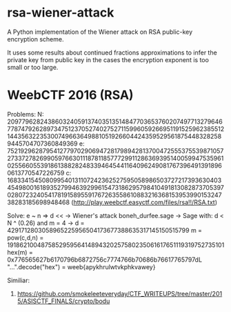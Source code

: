 rsa-wiener-attack
=================

A Python implementation of the Wiener attack on RSA public-key encryption scheme.

It uses some results about continued fractions approximations to infer the private key from public key in the cases the encryption exponent is too small or too large.
# WeebCTF 2016 (RSA)
Problems:
N: 20977962824386032405913740351351484770365376020749771327964677874792628973475123705274027527115996059266951191525962385512144356322353007496636498810519266044243595295618754483282589445704707360849369
e: 7521929628795412779702906947281798942813700472555375539871057273372782699059766301118781185777299112863693951400599475359610255660553918613882824833946454411640962490817673964913918960613770547226759
c: 1683341545080995401311072423625275950589865037272173936304034549800161893527994639299615473186295798410491813082873705397028072324054178191589559176726355861088321636815395399015324738283185698948468
(http://play.weebctf.easyctf.com/files/rsa!!/RSA.txt)

Solve:
e ~ n => d << -> Wiener's attack
boneh_durfee.sage -> Sage with: d < N ^ (0.26) and m = 4 -> d = 4291712803058965225956504173677388635317145150515799
m = pow(c,d,n) = 191862100487585295956414894320257580235061617651119319752735101
hex(m) = 0x776565627b6170796b6872756c7774766b70686b76617765797dL
"...".decode("hex") = weeb{apykhrulwtvkphkvawey}

Similiar:
1. https://github.com/smokeleeteveryday/CTF_WRITEUPS/tree/master/2015/ASISCTF_FINALS/crypto/bodu
